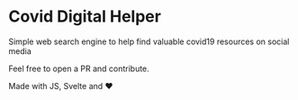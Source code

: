 # Covid Digital Helper
Simple web search engine to help find valuable covid19 resources on social media

Feel free to open a PR and contribute.

Made with JS, Svelte and ❤️
